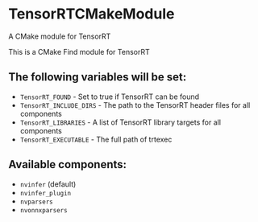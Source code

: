 # TensorRTCMakeModule
A CMake module for TensorRT

This is a CMake Find module for TensorRT

## The following variables will be set:
* `TensorRT_FOUND`        - Set to true if TensorRT can be found
* `TensorRT_INCLUDE_DIRS` - The path to the TensorRT header files for all components
* `TensorRT_LIBRARIES`    - A list of TensorRT library targets for all components
* `TensorRT_EXECUTABLE`   - The full path of trtexec

## Available components:
* `nvinfer` (default)
* `nvinfer_plugin`
* `nvparsers`
* `nvonnxparsers`

